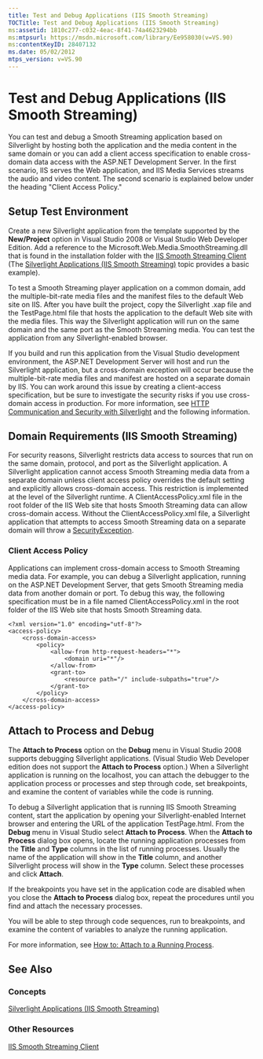```yaml
---
title: Test and Debug Applications (IIS Smooth Streaming)
TOCTitle: Test and Debug Applications (IIS Smooth Streaming)
ms:assetid: 1810c277-c032-4eac-8f41-74a4623294bb
ms:mtpsurl: https://msdn.microsoft.com/library/Ee958030(v=VS.90)
ms:contentKeyID: 28407132
ms.date: 05/02/2012
mtps_version: v=VS.90
---
```


# Test and Debug Applications (IIS Smooth Streaming)

You can test and debug a Smooth Streaming application based on Silverlight by hosting both the application and the media content in the same domain or you can add a client access specification to enable cross-domain data access with the ASP.NET Development Server. In the first scenario, IIS serves the Web application, and IIS Media Services streams the audio and video content. The second scenario is explained below under the heading "Client Access Policy."

## Setup Test Environment

Create a new Silverlight application from the template supported by the **New/Project** option in Visual Studio 2008 or Visual Studio Web Developer Edition. Add a reference to the Microsoft.Web.Media.SmoothStreaming.dll that is found in the installation folder with the [IIS Smooth Streaming Client](https://go.microsoft.com/fwlink/?linkid=181828) (The [Silverlight Applications (IIS Smooth Streaming)](silverlight-applications.md) topic provides a basic example).

To test a Smooth Streaming player application on a common domain, add the multiple-bit-rate media files and the manifest files to the default Web site on IIS. After you have built the project, copy the Silverlight .xap file and the TestPage.html file that hosts the application to the default Web site with the media files. This way the Silverlight application will run on the same domain and the same port as the Smooth Streaming media. You can test the application from any Silverlight-enabled browser.

If you build and run this application from the Visual Studio development environment, the ASP.NET Development Server will host and run the Silverlight application, but a cross-domain exception will occur because the multiple-bit-rate media files and manifest are hosted on a separate domain by IIS. You can work around this issue by creating a client-access specification, but be sure to investigate the security risks if you use cross-domain access in production. For more information, see [HTTP Communication and Security with Silverlight](https://go.microsoft.com/fwlink/?linkid=181829) and the following information.

## Domain Requirements (IIS Smooth Streaming)

For security reasons, Silverlight restricts data access to sources that run on the same domain, protocol, and port as the Silverlight application. A Silverlight application cannot access Smooth Streaming media data from a separate domain unless client access policy overrides the default setting and explicitly allows cross-domain access. This restriction is implemented at the level of the Silverlight runtime. A ClientAccessPolicy.xml file in the root folder of the IIS Web site that hosts Smooth Streaming data can allow cross-domain access. Without the ClientAccessPolicy.xml file, a Silverlight application that attempts to access Smooth Streaming data on a separate domain will throw a [SecurityException](https://go.microsoft.com/fwlink/?linkid=181847).

### Client Access Policy

Applications can implement cross-domain access to Smooth Streaming media data. For example, you can debug a Silverlight application, running on the ASP.NET Development Server, that gets Smooth Streaming media data from another domain or port. To debug this way, the following specification must be in a file named ClientAccessPolicy.xml in the root folder of the IIS Web site that hosts Smooth Streaming data.

    <?xml version="1.0" encoding="utf-8"?>
    <access-policy>
        <cross-domain-access>
            <policy>
                <allow-from http-request-headers="*">
                    <domain uri="*"/>
                </allow-from>
                <grant-to>
                    <resource path="/" include-subpaths="true"/>
                </grant-to>
            </policy>
        </cross-domain-access>
    </access-policy>

## Attach to Process and Debug

The **Attach to Process** option on the **Debug** menu in Visual Studio 2008 supports debugging Silverlight applications. (Visual Studio Web Developer edition does not support the **Attach to Process** option.) When a Silverlight application is running on the localhost, you can attach the debugger to the application process or processes and step through code, set breakpoints, and examine the content of variables while the code is running.

To debug a Silverlight application that is running IIS Smooth Streaming content, start the application by opening your Silverlight-enabled Internet browser and entering the URL of the application TestPage.html. From the **Debug** menu in Visual Studio select **Attach to Process**. When the **Attach to Process** dialog box opens, locate the running application processes from the **Title** and **Type** columns in the list of running processes. Usually the name of the application will show in the **Title** column, and another Silverlight process will show in the **Type** column. Select these processes and click **Attach**.

If the breakpoints you have set in the application code are disabled when you close the **Attach to Process** dialog box, repeat the procedures until you find and attach the necessary processes.

You will be able to step through code sequences, run to breakpoints, and examine the content of variables to analyze the running application.

For more information, see [How to: Attach to a Running Process](https://go.microsoft.com/fwlink/?linkid=181849).

## See Also

### Concepts

[Silverlight Applications (IIS Smooth Streaming)](silverlight-applications.md)

### Other Resources

[IIS Smooth Streaming Client](https://go.microsoft.com/fwlink/?linkid=181828)
